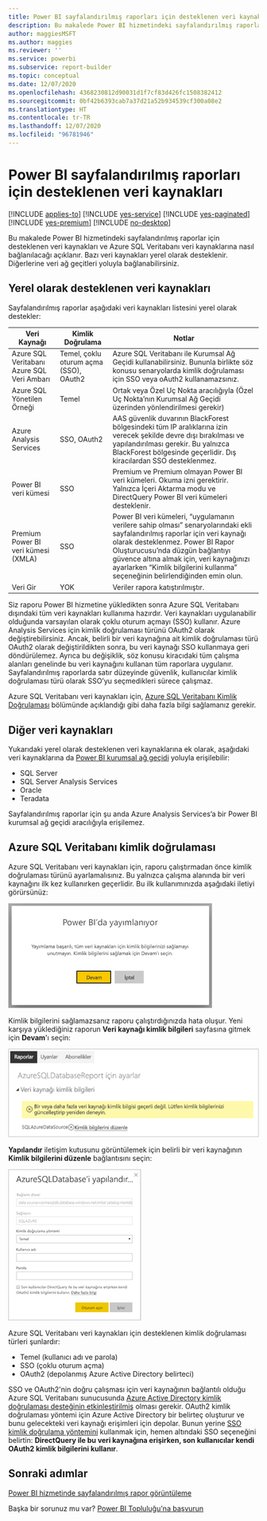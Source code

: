 ```yaml
---
title: Power BI sayfalandırılmış raporları için desteklenen veri kaynakları
description: Bu makalede Power BI hizmetindeki sayfalandırılmış raporlar için desteklenen veri kaynaklarını ve Azure SQL Veritabanı veri kaynaklarına nasıl bağlanacağınızı öğreneceksiniz.
author: maggiesMSFT
ms.author: maggies
ms.reviewer: ''
ms.service: powerbi
ms.subservice: report-builder
ms.topic: conceptual
ms.date: 12/07/2020
ms.openlocfilehash: 4368230812d90031d1f7cf83d426fc1508382412
ms.sourcegitcommit: 0bf42b6393cab7a37d21a52b934539cf300a08e2
ms.translationtype: HT
ms.contentlocale: tr-TR
ms.lasthandoff: 12/07/2020
ms.locfileid: "96781946"
---
```

# <a name="supported-data-sources-for-power-bi-paginated-reports"></a>Power BI sayfalandırılmış raporları için desteklenen veri kaynakları

[!INCLUDE [applies-to](../includes/applies-to.md)] [!INCLUDE [yes-service](../includes/yes-service.md)] [!INCLUDE [yes-paginated](../includes/yes-paginated.md)] [!INCLUDE [yes-premium](../includes/yes-premium.md)] [!INCLUDE [no-desktop](../includes/no-desktop.md)] 

Bu makalede Power BI hizmetindeki sayfalandırılmış raporlar için desteklenen veri kaynakları ve Azure SQL Veritabanı veri kaynaklarına nasıl bağlanılacağı açıklanır. Bazı veri kaynakları yerel olarak desteklenir. Diğerlerine veri ağ geçitleri yoluyla bağlanabilirsiniz.

## <a name="natively-supported-data-sources"></a>Yerel olarak desteklenen veri kaynakları

Sayfalandırılmış raporlar aşağıdaki veri kaynakları listesini yerel olarak destekler:

| Veri Kaynağı | Kimlik Doğrulama | Notlar |
| --- | --- | --- |
| Azure SQL Veritabanı <br>Azure SQL Veri Ambarı | Temel, çoklu oturum açma (SSO), OAuth2 | Azure SQL Veritabanı ile Kurumsal Ağ Geçidi kullanabilirsiniz. Bununla birlikte söz konusu senaryolarda kimlik doğrulaması için SSO veya oAuth2 kullanamazsınız.   |
| Azure SQL Yönetilen Örneği | Temel | Ortak veya Özel Uç Nokta aracılığıyla (Özel Uç Nokta’nın Kurumsal Ağ Geçidi üzerinden yönlendirilmesi gerekir)  |
| Azure Analysis Services | SSO, OAuth2 | AAS güvenlik duvarının BlackForest bölgesindeki tüm IP aralıklarına izin verecek şekilde devre dışı bırakılması ve yapılandırılması gerekir. Bu yalnızca BlackForest bölgesinde geçerlidir.  Dış kiracılardan SSO desteklenmez. |
| Power BI veri kümesi | SSO | Premium ve Premium olmayan Power BI veri kümeleri. Okuma izni gerektirir. Yalnızca İçeri Aktarma modu ve DirectQuery Power BI veri kümeleri desteklenir. |
| Premium Power BI veri kümesi (XMLA) | SSO | Power BI veri kümeleri, “uygulamanın verilere sahip olması” senaryolarındaki ekli sayfalandırılmış raporlar için veri kaynağı olarak desteklenmez.  Power BI Rapor Oluşturucusu’nda düzgün bağlantıyı güvence altına almak için, veri kaynağınızı ayarlarken “Kimlik bilgilerini kullanma” seçeneğinin belirlendiğinden emin olun.   |
| Veri Gir | YOK | Veriler rapora katıştırılmıştır. |

Siz raporu Power BI hizmetine yükledikten sonra Azure SQL Veritabanı dışındaki tüm veri kaynakları kullanıma hazırdır. Veri kaynakları uygulanabilir olduğunda varsayılan olarak çoklu oturum açmayı (SSO) kullanır. Azure Analysis Services için kimlik doğrulaması türünü OAuth2 olarak değiştirebilirsiniz. Ancak, belirli bir veri kaynağına ait kimlik doğrulaması türü OAuth2 olarak değiştirildikten sonra, bu veri kaynağı SSO kullanmaya geri döndürülemez.  Ayrıca bu değişiklik, söz konusu kiracıdaki tüm çalışma alanları genelinde bu veri kaynağını kullanan tüm raporlara uygulanır.  Sayfalandırılmış raporlarda satır düzeyinde güvenlik, kullanıcılar kimlik doğrulaması türü olarak SSO’yu seçmedikleri sürece çalışmaz.

Azure SQL Veritabanı veri kaynakları için, [Azure SQL Veritabanı Kimlik Doğrulaması](#azure-sql-database-authentication) bölümünde açıklandığı gibi daha fazla bilgi sağlamanız gerekir.

## <a name="other-data-sources"></a>Diğer veri kaynakları

Yukarıdaki yerel olarak desteklenen veri kaynaklarına ek olarak, aşağıdaki veri kaynaklarına da [Power BI kurumsal ağ geçidi](../connect-data/service-gateway-onprem.md) yoluyla erişilebilir:

- SQL Server
- SQL Server Analysis Services
- Oracle
- Teradata

Sayfalandırılmış raporlar için şu anda Azure Analysis Services’a bir Power BI kurumsal ağ geçidi aracılığıyla erişilemez.

## <a name="azure-sql-database-authentication"></a>Azure SQL Veritabanı kimlik doğrulaması

Azure SQL Veritabanı veri kaynakları için, raporu çalıştırmadan önce kimlik doğrulaması türünü ayarlamalısınız. Bu yalnızca çalışma alanında bir veri kaynağını ilk kez kullanırken geçerlidir. Bu ilk kullanımınızda aşağıdaki iletiyi görürsünüz:

![Power BI'da yayımlanıyor](media/paginated-reports-data-sources/power-bi-paginated-publishing.png)

Kimlik bilgilerini sağlamazsanız raporu çalıştırdığınızda hata oluşur. Yeni karşıya yüklediğiniz raporun **Veri kaynağı kimlik bilgileri** sayfasına gitmek için **Devam**'ı seçin:

![Azure SQL Veritabanı için ayarlar](media/paginated-reports-data-sources/power-bi-paginated-settings-azure-sql.png)

**Yapılandır** iletişim kutusunu görüntülemek için belirli bir veri kaynağının **Kimlik bilgilerini düzenle** bağlantısını seçin:

![Azure SQL Veritabanını Yapılandırma](media/paginated-reports-data-sources/power-bi-paginated-configure-azure-sql.png)

Azure SQL Veritabanı veri kaynakları için desteklenen kimlik doğrulaması türleri şunlardır:

- Temel (kullanıcı adı ve parola)
- SSO (çoklu oturum açma)
- OAuth2 (depolanmış Azure Active Directory belirteci)

SSO ve OAuth2'nin doğru çalışması için veri kaynağının bağlantılı olduğu Azure SQL Veritabanı sunucusunda [Azure Active Directory kimlik doğrulaması desteğinin etkinleştirilmiş](/azure/sql-database/sql-database-aad-authentication-configure) olması gerekir. OAuth2 kimlik doğrulaması yöntemi için Azure Active Directory bir belirteç oluşturur ve bunu gelecekteki veri kaynağı erişimleri için depolar. Bunun yerine [SSO kimlik doğrulama yöntemini](../connect-data/service-azure-sql-database-with-direct-connect.md#single-sign-on) kullanmak için, hemen altındaki SSO seçeneğini belirtin: **DirectQuery ile bu veri kaynağına erişirken, son kullanıcılar kendi OAuth2 kimlik bilgilerini kullanır**.
  
## <a name="next-steps"></a>Sonraki adımlar

[Power BI hizmetinde sayfalandırılmış rapor görüntüleme](../consumer/paginated-reports-view-power-bi-service.md)

Başka bir sorunuz mu var? [Power BI Topluluğu'na başvurun](https://community.powerbi.com/)

